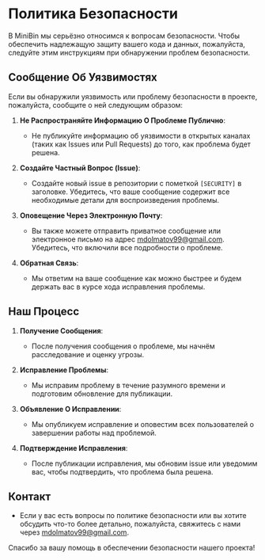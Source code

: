 # Политика Безопасности

В MiniBin мы серьёзно относимся к вопросам безопасности. Чтобы обеспечить надлежащую защиту вашего кода и данных, пожалуйста, следуйте этим инструкциям при обнаружении проблем безопасности.

## Сообщение Об Уязвимостях

Если вы обнаружили уязвимость или проблему безопасности в проекте, пожалуйста, сообщите о ней следующим образом:

1. **Не Распространяйте Информацию О Проблеме Публично**:
   - Не публикуйте информацию об уязвимости в открытых каналах (таких как Issues или Pull Requests) до того, как проблема будет решена.

2. **Создайте Частный Вопрос (Issue)**:
   - Создайте новый issue в репозитории с пометкой `[SECURITY]` в заголовке. Убедитесь, что ваше сообщение содержит все необходимые детали для воспроизведения проблемы.

3. **Оповещение Через Электронную Почту**:
   - Вы также можете отправить приватное сообщение или электронное письмо на адрес mdolmatov99@gmail.com. Убедитесь, что включили все подробности о проблеме.

4. **Обратная Связь**:
   - Мы ответим на ваше сообщение как можно быстрее и будем держать вас в курсе хода исправления проблемы.

## Наш Процесс

1. **Получение Сообщения**:
   - После получения сообщения о проблеме, мы начнём расследование и оценку угрозы.

2. **Исправление Проблемы**:
   - Мы исправим проблему в течение разумного времени и подготовим обновление для публикации.

3. **Объявление О Исправлении**:
   - Мы опубликуем исправление и оповестим всех пользователей о завершении работы над проблемой.

4. **Подтверждение Исправления**:
   - После публикации исправления, мы обновим issue или уведомим вас, чтобы подтвердить, что проблема была решена.

## Контакт

- Если у вас есть вопросы по политике безопасности или вы хотите обсудить что-то более детально, пожалуйста, свяжитесь с нами через mdolmatov99@gmail.com.

Спасибо за вашу помощь в обеспечении безопасности нашего проекта!
